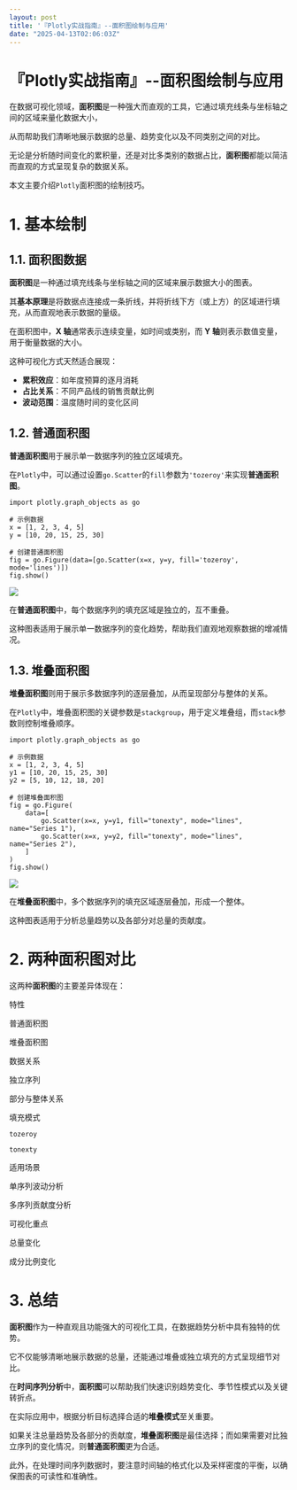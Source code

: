 ```yaml
---
layout: post
title: '『Plotly实战指南』--面积图绘制与应用'
date: "2025-04-13T02:06:03Z"
---
```

『Plotly实战指南』--面积图绘制与应用
======================

在数据可视化领域，**面积图**是一种强大而直观的工具，它通过填充线条与坐标轴之间的区域来量化数据大小，

从而帮助我们清晰地展示数据的总量、趋势变化以及不同类别之间的对比。

无论是分析随时间变化的累积量，还是对比多类别的数据占比，**面积图**都能以简洁而直观的方式呈现复杂的数据关系。

本文主要介绍`Plotly`面积图的绘制技巧。

1\. 基本绘制
========

1.1. 面积图数据
----------

**面积图**是一种通过填充线条与坐标轴之间的区域来展示数据大小的图表。

其**基本原理**是将数据点连接成一条折线，并将折线下方（或上方）的区域进行填充，从而直观地表示数据的量级。

在面积图中，**X 轴**通常表示连续变量，如时间或类别，而 **Y 轴**则表示数值变量，用于衡量数据的大小。

这种可视化方式天然适合展现：

*   **累积效应**：如年度预算的逐月消耗
*   **占比关系**：不同产品线的销售贡献比例
*   **波动范围**：温度随时间的变化区间

1.2. 普通面积图
----------

**普通面积图**用于展示单一数据序列的独立区域填充。

在`Plotly`中，可以通过设置`go.Scatter`的`fill`参数为`'tozeroy'`来实现**普通面积图**。

    import plotly.graph_objects as go
    
    # 示例数据
    x = [1, 2, 3, 4, 5]
    y = [10, 20, 15, 25, 30]
    
    # 创建普通面积图
    fig = go.Figure(data=[go.Scatter(x=x, y=y, fill='tozeroy', mode='lines')])
    fig.show()
    

![](https://img2024.cnblogs.com/blog/83005/202504/83005-20250413095944625-316440583.png)

在**普通面积图**中，每个数据序列的填充区域是独立的，互不重叠。

这种图表适用于展示单一数据序列的变化趋势，帮助我们直观地观察数据的增减情况。

1.3. 堆叠面积图
----------

**堆叠面积图**则用于展示多数据序列的逐层叠加，从而呈现部分与整体的关系。

在`Plotly`中，堆叠面积图的关键参数是`stackgroup`，用于定义堆叠组，而`stack`参数则控制堆叠顺序。

    import plotly.graph_objects as go
    
    # 示例数据
    x = [1, 2, 3, 4, 5]
    y1 = [10, 20, 15, 25, 30]
    y2 = [5, 10, 12, 18, 20]
    
    # 创建堆叠面积图
    fig = go.Figure(
        data=[
            go.Scatter(x=x, y=y1, fill="tonexty", mode="lines", name="Series 1"),
            go.Scatter(x=x, y=y2, fill="tonexty", mode="lines", name="Series 2"),
        ]
    )
    fig.show()
    

![](https://img2024.cnblogs.com/blog/83005/202504/83005-20250413095944749-51079614.png)

在**堆叠面积图**中，多个数据序列的填充区域逐层叠加，形成一个整体。

这种图表适用于分析总量趋势以及各部分对总量的贡献度。

2\. 两种面积图对比
===========

这两种**面积图**的主要差异体现在：

特性

普通面积图

堆叠面积图

数据关系

独立序列

部分与整体关系

填充模式

`tozeroy`

`tonexty`

适用场景

单序列波动分析

多序列贡献度分析

可视化重点

总量变化

成分比例变化

3\. 总结
======

**面积图**作为一种直观且功能强大的可视化工具，在数据趋势分析中具有独特的优势。

它不仅能够清晰地展示数据的总量，还能通过堆叠或独立填充的方式呈现细节对比。

在**时间序列分析**中，**面积图**可以帮助我们快速识别趋势变化、季节性模式以及关键转折点。

在实际应用中，根据分析目标选择合适的**堆叠模式**至关重要。

如果关注总量趋势及各部分的贡献度，**堆叠面积图**是最佳选择；而如果需要对比独立序列的变化情况，则**普通面积图**更为合适。

此外，在处理时间序列数据时，要注意时间轴的格式化以及采样密度的平衡，以确保图表的可读性和准确性。